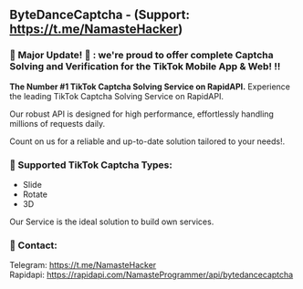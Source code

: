 ## ByteDanceCaptcha - (Support: https://t.me/NamasteHacker)

### 🚀 Major Update! 🚀 : we're proud to offer complete Captcha Solving and Verification for the TikTok Mobile App & Web! ‼️

**The Number #1 TikTok Captcha Solving Service on RapidAPI.** Experience the leading TikTok Captcha Solving Service on RapidAPI.

Our robust API is designed for high performance, effortlessly handling millions of requests daily.

Count on us for a reliable and up-to-date solution tailored to your needs!.



### 🔭 Supported TikTok Captcha Types:

- Slide
- Rotate
- 3D

Our Service is the ideal solution to build own services.

### 💬 Contact:

Telegram: https://t.me/NamasteHacker <br>
Rapidapi: https://rapidapi.com/NamasteProgrammer/api/bytedancecaptcha <br>
